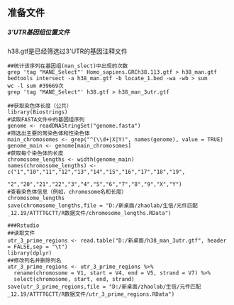 ## 准备文件
##### 3'UTR基因组位置文件
h38.gtf是已经筛选过3'UTR的基因注释文件
``` 
##统计该序列在基因组(man_slect)中出现的次数
grep 'tag "MANE_Select"' Homo_sapiens.GRCh38.113.gtf > h38_man.gtf
bedtools intersect -a h38_man.gtf -b locate_1.bed -wa -wb > sum
wc -l sum #39669次
grep 'tag "MANE_Select"' h38.gtf > h38_man_3utr.gtf

##获取染色体长度（公共）
library(Biostrings) 
#读取FASTA文件中的基因组序列
genome <- readDNAStringSet("genome.fasta") 
#筛选出主要的常染色体和性染色体
main_chromosomes <- grep("^(\\d+|X|Y)", names(genome), value = TRUE)
genome_main <- genome[main_chromosomes]
#获取每个染色体的长度 
chromosome_lengths <- width(genome_main) 
names(chromosome_lengths) <- c("1","10","11","12","13","14","15","16","17","18","19",
                               "2","20","21","22","3","4","5","6","7","8","9","X","Y")
#查看染色体信息（例如，chromosome名和长度）
chromosome_lengths
save(chromosome_lengths,file = "D:/新桌面/zhaolab/生信/元件匹配_12.19/ATTTTGCTT/R数据文件/chromosome_lengths.RData")

###Rstudio
##读取文件
utr_3_prime_regions <- read.table("D:/新桌面/h38_man_3utr.gtf", header = FALSE,sep = "\t")
library(dplyr)
##修改列名并删除列名
utr_3_prime_regions <- utr_3_prime_regions %>% 
  rename(chromosome = V1, start = V4, end = V5, strand = V7) %>% 
  select(chromosome, start, end, strand)
save(utr_3_prime_regions,file = "D:/新桌面/zhaolab/生信/元件匹配_12.19/ATTTTGCTT/R数据文件/utr_3_prime_regions.RData")
```

<!--stackedit_data:
eyJoaXN0b3J5IjpbLTEwOTUyMTg0MTMsLTE5NzA4OTE5ODUsLT
E2ODgwODcxMzEsLTE4NjY1NjEzNywxODUwNTA2MTIzLC02NjAw
NzMxOTYsODY4ODA2NDM1LDIwNzgyOTA0ODAsLTQ0NTM2OTM0OS
wtMTQ2MDQ2NDg1N119
-->